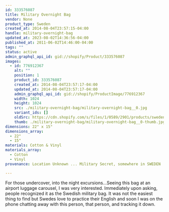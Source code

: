 ```yaml
---
id: 333576087
title: Military Overnight Bag
vendor: None
product_type: Sweden
created_at: 2014-08-04T23:57:15-04:00
handle: military-overnight-bag
updated_at: 2023-08-02T14:36:56-04:00
published_at: 2011-06-02T14:46:00-04:00
tags: ""
status: active
admin_graphql_api_id: gid://shopify/Product/333576087
images:
  - id: 776912367
    alt: ""
    position: 1
    product_id: 333576087
    created_at: 2014-08-04T23:57:17-04:00
    updated_at: 2014-08-04T23:57:17-04:00
    admin_graphql_api_id: gid://shopify/ProductImage/776912367
    width: 1024
    height: 1024
    src: ./military-overnight-bag/military-overnight-bag__0.jpg
    variant_ids: []
    oldSrc: https://cdn.shopify.com/s/files/1/0589/2901/products/sweden40.jpeg?v=1407211037
    thumb: ./military-overnight-bag/military-overnight-bag__0-thumb.jpg
dimensions: 22" x 15"
dimensions_array:
  - 22"
  - 15"
materials: Cotton & Vinyl
materials_array:
  - Cotton
  - Vinyl
provenance: Location Unknown ... Military Secret, somewhere in SWEDEN

---
```


For those undercover, into the night excursions...Seeing this bag at an airport luggage carousel, I was very interested. Immediately upon asking, people recognized it as the Swedish military bag. It was not the easiest thing to find but Swedes love to practice their English and soon I was on the phone chatting away with this person, that person, and tracking it down.